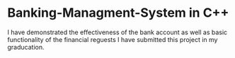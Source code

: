 # Banking-Managment-System in C++
I have demonstrated the effectiveness of the bank account as well as basic functionality of the financial reguests 
I have submitted this project in my graducation.
